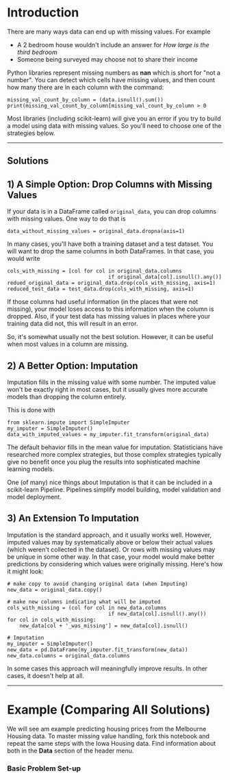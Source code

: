 # Introduction

There are many ways data can end up with missing values. For example
- A 2 bedroom house wouldn't include an answer for _How large is the third bedroom_
- Someone being surveyed may choose not to share their income

Python libraries represent missing numbers as **nan** which is short for "not a number".  You can detect which cells have missing values, and then count how many there are in each column with the command:
```
missing_val_count_by_column = (data.isnull().sum())
print(missing_val_count_by_column[missing_val_count_by_column > 0
```

Most libraries (including scikit-learn) will give you an error if you try to build a model using data with missing values. So you'll need to choose one of the strategies below.

---
## Solutions


## 1) A Simple Option: Drop Columns with Missing Values
If your data is in a DataFrame called `original_data`, you can drop columns with missing values. One way to do that is
```
data_without_missing_values = original_data.dropna(axis=1)
```

In many cases, you'll have both a training dataset and a test dataset.  You will want to drop the same columns in both DataFrames. In that case, you would write

```
cols_with_missing = [col for col in original_data.columns 
                                 if original_data[col].isnull().any()]
redued_original_data = original_data.drop(cols_with_missing, axis=1)
reduced_test_data = test_data.drop(cols_with_missing, axis=1)
```
If those columns had useful information (in the places that were not missing), your model loses access to this information when the column is dropped. Also, if your test data has missing values in places where your training data did not, this will result in an error.  

So, it's somewhat usually not the best solution. However, it can be useful when most values in a column are missing.



## 2) A Better Option: Imputation
Imputation fills in the missing value with some number. The imputed value won't be exactly right in most cases, but it usually gives more accurate models than dropping the column entirely.

This is done with
```
from sklearn.impute import SimpleImputer
my_imputer = SimpleImputer()
data_with_imputed_values = my_imputer.fit_transform(original_data)
```
The default behavior fills in the mean value for imputation.  Statisticians have researched more complex strategies, but those complex strategies typically give no benefit once you plug the results into sophisticated machine learning models.

One (of many) nice things about Imputation is that it can be included in a scikit-learn Pipeline. Pipelines simplify model building, model validation and model deployment.

## 3) An Extension To Imputation
Imputation is the standard approach, and it usually works well.  However, imputed values may by systematically above or below their actual values (which weren't collected in the dataset). Or rows with missing values may be unique in some other way. In that case, your model would make better predictions by considering which values were originally missing.  Here's how it might look:
```
# make copy to avoid changing original data (when Imputing)
new_data = original_data.copy()

# make new columns indicating what will be imputed
cols_with_missing = (col for col in new_data.columns 
                                 if new_data[col].isnull().any())
for col in cols_with_missing:
    new_data[col + '_was_missing'] = new_data[col].isnull()

# Imputation
my_imputer = SimpleImputer()
new_data = pd.DataFrame(my_imputer.fit_transform(new_data))
new_data.columns = original_data.columns
```

In some cases this approach will meaningfully improve results. In other cases, it doesn't help at all.

---
# Example (Comparing All Solutions)

We will see am example predicting housing prices from the Melbourne Housing data.  To master missing value handling, fork this notebook and repeat the same steps with the Iowa Housing data.  Find information about both in the **Data** section of the header menu.


### Basic Problem Set-up